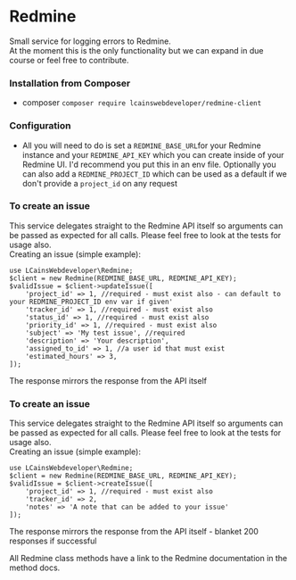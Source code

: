 # Redmine
Small service for logging errors to Redmine.   
At the moment this is the only functionality but we can expand in due course or feel free to contribute.

### Installation from Composer
- composer ```composer require lcainswebdeveloper/redmine-client```

### Configuration
- All you will need to do is set a ```REDMINE_BASE_URL```for your Redmine instance and your ```REDMINE_API_KEY``` which you can create inside of your Redmine UI. I'd recommend you put this in an env file. Optionally you can also add a `REDMINE_PROJECT_ID` which can be used as a default if we don't provide a `project_id` on any request

### To create an issue
This service delegates straight to the Redmine API itself so arguments can be passed as expected for all calls. Please feel free to look at the tests for usage also.   
Creating an issue (simple example):
```
use LCainsWebdeveloper\Redmine;
$client = new Redmine(REDMINE_BASE_URL, REDMINE_API_KEY);
$validIssue = $client->updateIssue([
    'project_id' => 1, //required - must exist also - can default to your REDMINE_PROJECT_ID env var if given'
    'tracker_id' => 1, //required - must exist also
    'status_id' => 1, //required - must exist also
    'priority_id' => 1, //required - must exist also
    'subject' => 'My test issue', //required
    'description' => 'Your description',
    'assigned_to_id' => 1, //a user id that must exist
    'estimated_hours' => 3,
]);
```
The response mirrors the response from the API itself

### To create an issue
This service delegates straight to the Redmine API itself so arguments can be passed as expected for all calls. Please feel free to look at the tests for usage also.   
Creating an issue (simple example):
```
use LCainsWebdeveloper\Redmine;
$client = new Redmine(REDMINE_BASE_URL, REDMINE_API_KEY);
$validIssue = $client->createIssue([
    'project_id' => 1, //required - must exist also
    'tracker_id' => 2,
    'notes' => 'A note that can be added to your issue'
]);
```
The response mirrors the response from the API itself - blanket 200 responses if successful

All Redmine class methods have a link to the Redmine documentation in the method docs.